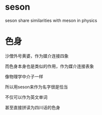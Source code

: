 # seson
seson share similarities with meson in physics


# 色身
沙僧外号黄婆，作为媒介连接四象

而色身本身也是类似的作用，作为媒介连接表象

像物理学中介子一样

所以用seson来作为名字很是恰当

不仅可以作为英文单词

甚至直接拼读为四川话的色身

